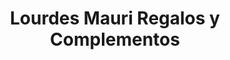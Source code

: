 ---
title: "Lourdes Mauri Regalos y Complementos"
url: /sevilla/lourdes-mauri-regalos-y-complementos/
shop: Andenken
---